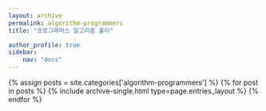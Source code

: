 ```yaml
---
layout: archive
permalink: algorithm-programmers
title: "프로그래머스 알고리즘 풀이"

author_profile: true
sidebar:
    nav: "docs"
---
```


{% assign posts = site.categories['algorithm-programmers'] %}
{% for post in posts %}
{% include archive-single.html type=page.entries_layout %}
{% endfor %}
